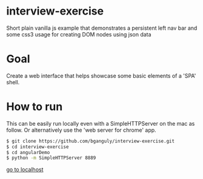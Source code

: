 # interview-exercise
Short plain vanilla js example that demonstrates a persistent left nav bar and some css3 usage for creating
DOM nodes using json data

# Goal
Create a web interface that helps showcase some basic elements of a 'SPA' shell.

# How to run
This can be easily run locally even with a SimpleHTTPServer on the mac as follow.
Or alternatively use the 'web server for chrome' app.
```sh
$ git clone https://github.com/bganguly/interview-exercise.git
$ cd interview-exercise
$ cd angularDemo
$ python -m SimpleHTTPServer 8889
```
[go to localhost](http://localhost:8889/index.html)
